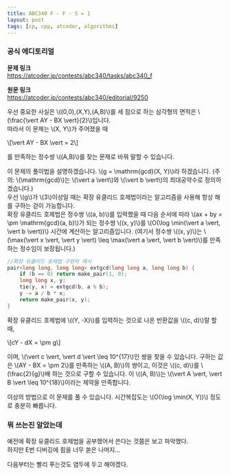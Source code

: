 ```yaml
---
title: ABC340 F - F - S = 1
layout: post
tags: [cp, cpp, atcoder, algorithms]
---
```

### 공식 에디토리얼

**문제 링크**  
<https://atcoder.jp/contests/abc340/tasks/abc340_f>

**원문 링크**  
<https://atcoder.jp/contests/abc340/editorial/9250>

우선 중요한 사실은 \\((0,0),(X,Y),(A,B)\\)를 세 점으로 하는 삼각형의 면적은 \\(\frac{\vert AY - BX \vert}{2}\\)입니다.  
따라서 이 문제는 \\(X, Y\\)가 주어졌을 때

\\[\vert AY - BX \vert = 2\\]

를 만족하는 정수쌍 \\((A,B)\\)를 찾는 문제로 바꿔 말할 수 있습니다.

이 문제의 풀이법을 설명하겠습니다. \\(g = \mathrm{gcd}(X, Y)\\)라 하겠습니다. (주의: \\(\mathrm{gcd}\\)는 \\(\vert a \vert\\)와 \\(\vert b \vert\\)의 최대공약수로 정의하겠습니다.)  
우선 \\(g\\)가 \\(3\\)이상일 때는 확장 유클리드 호제법이라는 알고리즘을 사용해 항상 해를 구하는 걷이 가능합니다.  
확장 유클리드 호제법은 정수쌍 \\((a, b)\\)를 입력했을 때 다음 순서에 따라 \\(ax + by = \pm \mathrm{gcd}(a, b)\\)가 되는 정수쌍 \\((x, y)\\)를 \\(O(\log \min(\vert a \vert, \vert b \vert))\\) 시간에 계산하는 알고리즘입니다. (여기서 정수쌍 \\((x, y)\\)는 \\(\max(\vert x \vert, \vert y \vert) \leq \max(\vert a \vert, \vert b \vert)\\)를 만족하는 정수임이 보장됩니다.)

```cpp
//확장 유클리드 호제법 구현의 예시
pair<long long, long long> extgcd(long long a, long long b) {
    if (b == 0) return make_pair(1, 0);
    long long x, y;
    tie(y, x) = extgcd(b, a % b);
    y -= a / b * x;
    return make_pair(x, y);
}
```

확장 유클리드 호제법에 \\((Y, -X)\\)를 입력하는 것으로 나온 반환값을 \\((c, d)\\)랄 할 때,

\\[cY - dX = \pm g\\]

이며, \\(\vert c \vert, \vert d \vert \leq 10^{17}\\)인 쌍을 찾을 수 있습니다. 구하는 값은 \\(AY - BX = \pm 2\\)를 만족하는 \\((A, B)\\)의 쌍이고, 이것은 \\((c, d)\\)를 \\(\frac{2}{g}\\)배 하는 것으로 구할 수 있습니다. 이 \\((A, B)\\)는 \\(\vert A \vert, \vert B \vert \leq 10^{18}\\)이라는 제약을 만족합니다.

이상의 방법으로 이 문제를 풀 수 있습니다. 시간복잡도는 \\(O(\log \min(X, Y))\\) 정도로 충분히 빠릅니다.

### 뭐 쓰는진 알았는데

예전에 확장 유클리드 호제법을 공부했어서 쓴다는 것쯤은 보고 파악했다.  
하지만 E번 디버깅에 힘을 너무 쏟은 나머지...

다음부터는 빨리 푸는것도 염두에 두고 해야겠다.